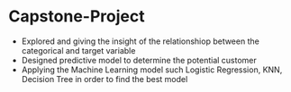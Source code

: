 # Capstone-Project

- Explored and giving the insight of the relationshiop between the categorical and target variable
- Designed predictive model to determine the potential customer
- Applying the Machine Learning model such Logistic Regression, KNN,  Decision Tree in order to find the best model
